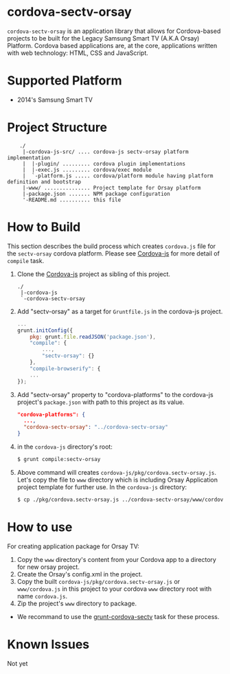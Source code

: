 # cordova-sectv-orsay
`cordova-sectv-orsay` is an application library that allows for Cordova-based projects to be built for the Legacy Samsung Smart TV (A.K.A Orsay) Platform.
Cordova based applications are, at the core, applications written with web technology: HTML, CSS and JavaScript.

# Supported Platform
* 2014's Samsung Smart TV

# Project Structure
```
    ./
     |-cordova-js-src/ .... cordova-js sectv-orsay platform implementation
     |  |-plugin/ ......... cordova plugin implementations
     |  |-exec.js ......... cordova/exec module
     |  `-platform.js ..... cordova/platform module having platform definition and bootstrap
     |-www/ ............... Project template for Orsay platform
     |-package.json ....... NPM package configuration
     '-README.md .......... this file
```

# How to Build
This section describes the build process which creates `cordova.js` file for the `sectv-orsay` cordova platform.
Please see [Cordova-js](http://github.com/apache/cordova-js) for more detail of `compile` task.
1. Clone the [Cordova-js](http://github.com/apache/cordova-js) project as sibling of this project.
    ```
    ./
     |-cordova-js
     `-cordova-sectv-orsay
    ```

2. Add "sectv-orsay" as a target for `Gruntfile.js` in the cordova-js project.
    ```js
    ...
    grunt.initConfig({
        pkg: grunt.file.readJSON('package.json'),
        "compile": {
            ...,
            "sectv-orsay": {}
        },
        "compile-browserify": {
        ...
    });
    ```

3. Add "sectv-orsay" property to "cordova-platforms" to the cordova-js project's `package.json` with path to this project as its value.
    ```JSON
    "cordova-platforms": {
      ...,
      "cordova-sectv-orsay": "../cordova-sectv-orsay"
    }
    ```
4. in the `cordova-js` directory's root:
    ```sh
    $ grunt compile:sectv-orsay
    ```

5. Above command will creates `cordova-js/pkg/cordova.sectv-orsay.js`. Let's copy the file to `www` directory which is including Orsay Application project template for further use. In the `cordova-js` directory:
    ```sh
    $ cp ./pkg/cordova.sectv-orsay.js ../cordova-sectv-orsay/www/cordova.js
    ```

# How to use
For creating application package for Orsay TV:

1. Copy the `www` directory's content from your Cordova app to a directory for new orsay project.
2. Create the Orsay's config.xml in the project.
3. Copy the built `cordova-js/pkg/cordova.sectv-orsay.js` or `www/cordova.js` in this project to your cordova `www` directory root with name `cordova.js`.
4. Zip the project's `www` directory to package.

* We recommand to use the [grunt-cordova-sectv](http://github.com/Samsung/grunt-cordova-sectv) task for these process.

# Known Issues
Not yet
